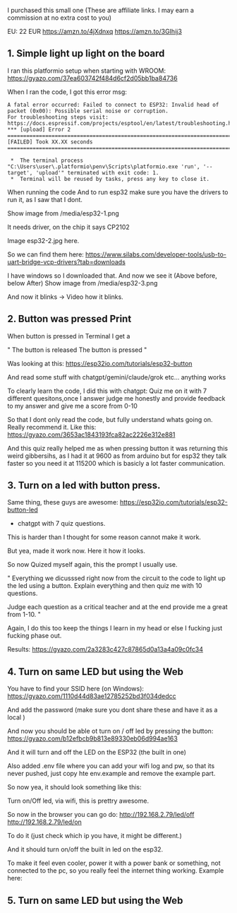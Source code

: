 I purchased this small one (These are affiliate links. I may earn a commission at no extra cost to you)

EU: 22 EUR
https://amzn.to/4jXdnxq
https://amzn.to/3GIhij3


## 1. Simple light up light on the board


I ran this platformio setup when starting with WROOM:
https://gyazo.com/37ea603742f484d6cf2d05bb1ba84736



When I ran the code, I got this error msg:
```text
A fatal error occurred: Failed to connect to ESP32: Invalid head of packet (0x00): Possible serial noise or corruption.
For troubleshooting steps visit: https://docs.espressif.com/projects/esptool/en/latest/troubleshooting.html
*** [upload] Error 2
============================================================================================================ [FAILED] Took XX.XX seconds ============================================================================================================

 *  The terminal process "C:\Users\user\.platformio\penv\Scripts\platformio.exe 'run', '--target', 'upload'" terminated with exit code: 1. 
 *  Terminal will be reused by tasks, press any key to close it. 
```

When running the code
And to run esp32 make sure you have the drivers to run it, as I saw that I dont.

Show image from /media/esp32-1.png

It needs driver, on the chip it says CP2102


Image esp32-2.jpg here.


So we can find them here:
https://www.silabs.com/developer-tools/usb-to-uart-bridge-vcp-drivers?tab=downloads

I have windows so I downloaded that. And now we see it (Above before, below After)
Show image from /media/esp32-3.png


And now it blinks
-> Video how it blinks.


## 2. Button was pressed Print

When button is pressed in Terminal I get a

"
The button is released
The button is pressed
"


Was looking at this:
https://esp32io.com/tutorials/esp32-button

And read some stuff with chatgpt/gemini/claude/grok etc... anything works

To clearly learn the code, I did this with chatgpt:
Quiz me on it with 7 different quesitons,once I answer judge me honestly and provide feedback to my answer and give me a score from 0-10


So that I dont only read the code, but fully understand whats going on. Really recommend it.
Like this:
https://gyazo.com/3653ac1843193fca82ac2226e312e881


And this quiz really helped me as when pressing button it was returning this weird gibbersihs, as I had it at 9600 as from arduino but for esp32 they talk faster so you need it at 115200 which is basicly a lot faster communication.


## 3. Turn on a led with button press.

Same thing, these guys are awesome:
https://esp32io.com/tutorials/esp32-button-led

+ chatgpt with 7 quiz questions.


This is harder than I thought for some reason cannot make it work.


But yea, made it work now. Here it how it looks.


So now Quized myself again, this the prompt I usually use.

"
Everything we dicusssed right now from the circuit to the code to light up the led using a button.
Explain everything and then quiz me with 10 questions.

Judge each question as a critical teacher and at the end provide me a great from 1-10.
"

Again, I do this too keep the things I learn in my head or else I fucking just fucking phase out.

Results:
https://gyazo.com/2a3283c427c87865d0a13a4a09c0fc34



## 4. Turn on same LED but using the Web

You have to find your SSID here (on Windows):
https://gyazo.com/1110d44d83ae12785252bd3f034dedcc

And add the password (make sure you dont share these and have it as a local )

And now you should be able ot turn on / off led by pressing the button:
https://gyazo.com/b12efbcb9b813e89330eb06d994ae163

And it will turn and off the LED on the ESP32 (the built in one)

Also added .env file where you can add your wifi log and pw, so that its never pushed, just copy hte env.example and remove the example part.


So now yea, it should look something like this:


Turn on/Off led, via wifi, this is prettry awesome.


So now in the browser you can go do:
http://192.168.2.79/led/off
http://192.168.2.79/led/on 


To do it (just check which ip you have, it might be different.)

And it should turn on/off the built in led on the esp32.

To make it feel even cooler, power it with a power bank or something, not connected to the pc, so you really feel the internet thing working.
Example here:


## 5. Turn on same LED but using the Web